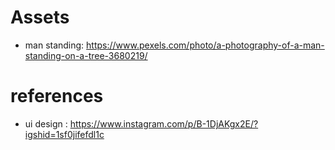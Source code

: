 # Assets
- man standing: https://www.pexels.com/photo/a-photography-of-a-man-standing-on-a-tree-3680219/

# references
- ui design : https://www.instagram.com/p/B-1DjAKgx2E/?igshid=1sf0jifefdl1c